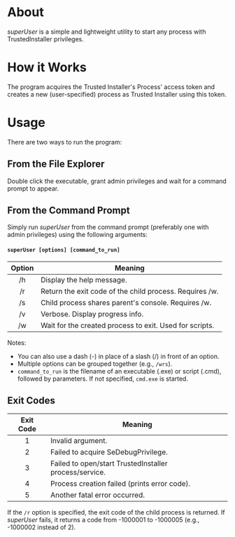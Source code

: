 # About
_superUser_ is a simple and lightweight utility to start any process with TrustedInstaller privileges.

# How it Works
The program acquires the Trusted Installer's Process' access token and creates a new (user-specified) process as Trusted Installer using this token.

# Usage
There are two ways to run the program:

## From the File Explorer
Double click the executable, grant admin privileges and wait for a command prompt to appear.

## From the Command Prompt
Simply run _superUser_ from the command prompt (preferably one with admin privileges) using the following arguments:

#### ```superUser [options] [command_to_run]```

|  Option |                         Meaning                                 |
|:-------:|-----------------------------------------------------------------|
|   /h    | Display the help message.                                       |
|   /r    | Return the exit code of the child process. Requires /w.         |
|   /s    | Child process shares parent's console. Requires /w.             |
|   /v    | Verbose. Display progress info.                                 |
|   /w    | Wait for the created process to exit. Used for scripts.         |

Notes:
- You can also use a dash (-) in place of a slash (/) in front of an option.
- Multiple options can be grouped together (e.g., `/wrs`).
- `command_to_run` is the filename of an executable (.exe) or script (.cmd),
followed by parameters. If not specified, `cmd.exe` is started.


## Exit Codes

| Exit Code |                        Meaning                         |
|:---------:|--------------------------------------------------------|
|     1     | Invalid argument.                                      |
|     2     | Failed to acquire SeDebugPrivilege.                    |
|     3     | Failed to open/start TrustedInstaller process/service. |
|     4     | Process creation failed (prints error code).           |
|     5     | Another fatal error occurred.                          |

If the `/r` option is specified, the exit code of the child process is returned.
If _superUser_ fails, it returns a code from -1000001 to -1000005 (e.g., -1000002 instead of 2).
